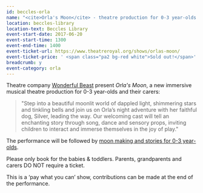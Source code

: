 ```yaml
---
id: beccles-orla
name: "<cite>Orla's Moon</cite> - theatre production for 0-3 year-olds and their carers"
location: beccles-library
location-text: Beccles Library
event-start-date: 2017-06-20
event-start-time: 1300
event-end-time: 1400
event-ticket-url: https://www.theatreroyal.org/shows/orlas-moon/
event-ticket-price: ' <span class="pa2 bg-red white">Sold out!</span>'
breadcrumb: y
event-category: orla
---
```


Theatre company [Wonderful Beast](http://www.wonderfulbeast.co.uk/) present <cite>Orla's Moon</cite>, a new immersive musical theatre production for 0-3 year-olds and their carers:

> "Step into a beautiful moonlit world of dappled light, shimmering stars and tinkling bells and join us on Orla’s night adventure with her faithful dog, Silver, leading the way. Our welcoming cast will tell an enchanting story through song, dance and sensory props, inviting children to interact and immerse themselves in the joy of play."

The performance will be followed by [moon making and stories for 0-3 year-olds](/events/beccles-2017-06-20-moon-crafts/).

Please only book for the babies & toddlers. Parents, grandparents and carers DO NOT require a ticket.

This is a ‘pay what you can’ show, contributions can be made at the end of the performance.
